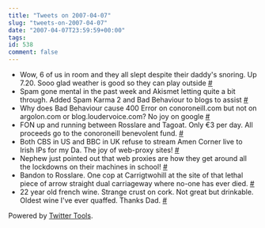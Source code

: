 ```yaml
---
title: "Tweets on 2007-04-07"
slug: "tweets-on-2007-04-07"
date: "2007-04-07T23:59:59+00:00"
tags:
id: 538
comment: false
---
```


*   Wow, 6 of us in room and they all slept despite their daddy's snoring. Up 7.20\. Sooo glad weather is good so they can play outside [#](http://twitter.com/conoro/statuses/21359011)
*   Spam gone mental in the past week and Akismet letting quite a bit through. Added Spam Karma 2 and Bad Behaviour to blogs to assist [#](http://twitter.com/conoro/statuses/21359321)
*   Why does Bad Behaviour cause 400 Error on conoroneill.com but not on argolon.com or blog.loudervoice.com? No joy on google [#](http://twitter.com/conoro/statuses/21359451)
*   FON up and running between Rosslare and Tagoat. Only €3 per day. All proceeds go to the conoroneill benevolent fund. [#](http://twitter.com/conoro/statuses/21416751)
*   Both CBS in US and BBC in UK refuse to stream Amen Corner live to Irish IPs for my Da. The joy of web-proxy sites! [#](http://twitter.com/conoro/statuses/21504571)
*   Nephew just pointed out that web proxies are how they get around all the lockdowns on their machines in school! [#](http://twitter.com/conoro/statuses/21504951)
*   Bandon to Rosslare. One cop at Carrigtwohill at the site of that lethal piece of arrow straight dual carriageway where no-one has ever died. [#](http://twitter.com/conoro/statuses/21635821)
*   22 year old french wine. Strange crust on cork. Not great but drinkable. Oldest wine I've ever quaffed. Thanks Dad. [#](http://twitter.com/conoro/statuses/21726371)

Powered by [Twitter Tools](http://alexking.org/projects/wordpress).
